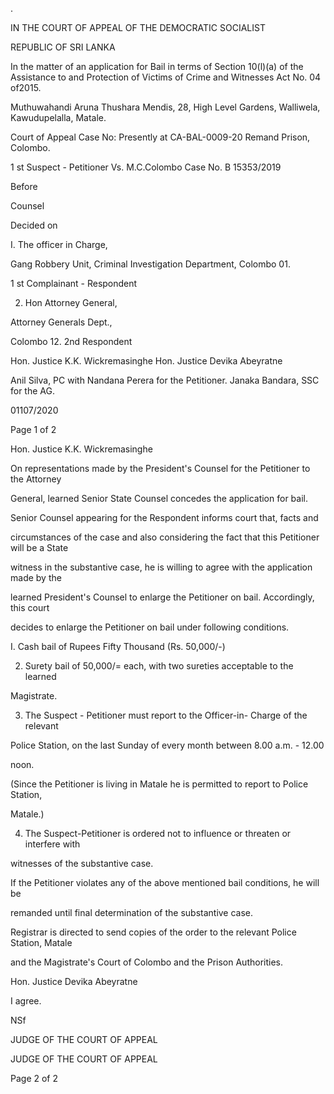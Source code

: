 .

IN THE COURT OF APPEAL OF THE DEMOCRATIC SOCIALIST

REPUBLIC OF SRI LANKA

In the matter of an application for Bail in terms of Section 10(l)(a) of the Assistance to and Protection of Victims of Crime and Witnesses Act No. 04 of2015.

Muthuwahandi Aruna Thushara Mendis, 28, High Level Gardens, Walliwela, Kawudupelalla, Matale.

Court of Appeal Case No: Presently at CA-BAL-0009-20 Remand Prison, Colombo.

1 st Suspect - Petitioner Vs. M.C.Colombo Case No. B 15353/2019

Before

Counsel

Decided on

I. The officer in Charge,

Gang Robbery Unit, Criminal Investigation Department, Colombo 01.

1 st Complainant - Respondent

2. Hon Attorney General,

Attorney Generals Dept.,

Colombo 12. 2nd Respondent

Hon. Justice K.K. Wickremasinghe Hon. Justice Devika Abeyratne

Anil Silva, PC with Nandana Perera for the Petitioner. Janaka Bandara, SSC for the AG.

01107/2020

Page 1 of 2

Hon. Justice K.K. Wickremasinghe

On representations made by the President's Counsel for the Petitioner to the Attorney

General, learned Senior State Counsel concedes the application for bail.

Senior Counsel appearing for the Respondent informs court that, facts and

circumstances of the case and also considering the fact that this Petitioner will be a State

witness in the substantive case, he is willing to agree with the application made by the

learned President's Counsel to enlarge the Petitioner on bail. Accordingly, this court

decides to enlarge the Petitioner on bail under following conditions.

I. Cash bail of Rupees Fifty Thousand (Rs. 50,000/-)

2. Surety bail of 50,000/= each, with two sureties acceptable to the learned

Magistrate.

3. The Suspect - Petitioner must report to the Officer-in- Charge of the relevant

Police Station, on the last Sunday of every month between 8.00 a.m. - 12.00

noon.

(Since the Petitioner is living in Matale he is permitted to report to Police Station,

Matale.)

4. The Suspect-Petitioner is ordered not to influence or threaten or interfere with

witnesses of the substantive case.

If the Petitioner violates any of the above mentioned bail conditions, he will be

remanded until final determination of the substantive case.

Registrar is directed to send copies of the order to the relevant Police Station, Matale

and the Magistrate's Court of Colombo and the Prison Authorities.

Hon. Justice Devika Abeyratne

I agree.

NSf

JUDGE OF THE COURT OF APPEAL

JUDGE OF THE COURT OF APPEAL

Page 2 of 2